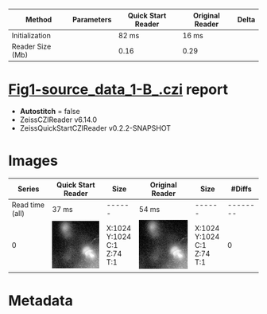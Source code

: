 |  Method            | Parameters       | Quick Start Reader | Original Reader | Delta  |
| -------------------|------------------|--------------------|-----------------|------- |
| Initialization     |                  |82 ms|16 ms|        |
| Reader Size (Mb)     |                  |0.16|0.29|        |
# [Fig1-source_data_1-B_.czi](https://zenodo.org/record/5016179/files/Fig1-source_data_1-B_.czi) report
 - **Autostitch** = false
 - ZeissCZIReader v6.14.0
 - ZeissQuickStartCZIReader v0.2.2-SNAPSHOT

# Images 

| Series            | Quick Start Reader | Size | Original Reader | Size | #Diffs |
|-------------------|--------------------|------|-----------------|------|--------|
| Read time (all)   |37 ms|------|54 ms|------|--------|
|0|![Fig1-source_data_1-B_.quick_true.flat_true.stitch_false.series_0.jpg](Fig1-source_data_1-B_/Fig1-source_data_1-B_.quick_true.flat_true.stitch_false.series_0.jpg)|X:1024<br>Y:1024<br>C:1<br>Z:74<br>T:1|![Fig1-source_data_1-B_.quick_false.flat_true.stitch_false.series_0.jpg](Fig1-source_data_1-B_/Fig1-source_data_1-B_.quick_false.flat_true.stitch_false.series_0.jpg)|X:1024<br>Y:1024<br>C:1<br>Z:74<br>T:1|0|

# Metadata

